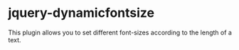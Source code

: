 jquery-dynamicfontsize
======================

This plugin allows you to set different font-sizes according to the length of a text.